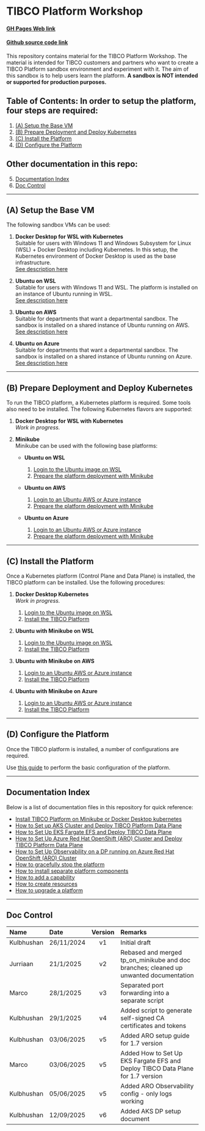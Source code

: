 # TIBCO Platform Workshop

#### [GH Pages Web link](https://tibco-bnl.github.io/workshop-tibco-platform/)
#### [Github source code link](https://github.com/tibco-bnl/workshop-tibco-platform)

This repository contains material for the TIBCO Platform Workshop. The material is intended for TIBCO customers and partners who want to create a TIBCO Platform sandbox environment and experiment with it. The aim of this sandbox is to help users learn the platform. **A sandbox is NOT intended or supported for production purposes.**

## Table of Contents: In order to setup the platform, four steps are required:

1. [(A) Setup the Base VM](#a-setup-the-base-vm)
2. [(B) Prepare Deployment and Deploy Kubernetes](#b-prepare-deployment-and-deploy-kubernetes)
3. [(C) Install the Platform](#c-install-the-platform)
4. [(D) Configure the Platform](#d-configure-the-platform)

## Other documentation in this repo: 
5. [Documentation Index](#documentation-index)
6. [Doc Control](#doc-control)

---

## (A) Setup the Base VM

The following sandbox VMs can be used:

1. **Docker Desktop for WSL with Kubernetes**  
    Suitable for users with Windows 11 and Windows Subsystem for Linux (WSL) + Docker Desktop including Kubernetes. In this setup, the Kubernetes environment of Docker Desktop is used as the base infrastructure.  
    [See description here](docs/baseplatforms/install-docker-desktop-on-wsl.md)

2. **Ubuntu on WSL**  
    Suitable for users with Windows 11 and WSL. The platform is installed on an instance of Ubuntu running in WSL.  
    [See description here](docs/baseplatforms/install-ubuntu-on-wsl.md)

3. **Ubuntu on AWS**  
    Suitable for departments that want a departmental sandbox. The sandbox is installed on a shared instance of Ubuntu running on AWS.  
    [See description here](docs/baseplatforms/install-ubuntu-on-aws.md)

4. **Ubuntu on Azure**  
    Suitable for departments that want a departmental sandbox. The sandbox is installed on a shared instance of Ubuntu running on Azure.  
    [See description here](docs/baseplatforms/install-ubuntu-on-azure.md)

---

## (B) Prepare Deployment and Deploy Kubernetes

To run the TIBCO platform, a Kubernetes platform is required. Some tools also need to be installed. The following Kubernetes flavors are supported:

1. **Docker Desktop for WSL with Kubernetes**  
    *Work in progress.*

2. **Minikube**  
    Minikube can be used with the following base platforms:

    - **Ubuntu on WSL**  
      1. [Login to the Ubuntu image on WSL](docs/baseplatforms/login-to-ubuntu-wsl.md)
      2. [Prepare the platform deployment with Minikube](docs/baseplatforms/prepare-platform-deployment-minikube.md)

    - **Ubuntu on AWS**  
      1. [Login to an Ubuntu AWS or Azure instance](docs/baseplatforms/login-to-an-ubuntu-aws-or-azure-instance.md)
      2. [Prepare the platform deployment with Minikube](docs/baseplatforms/prepare-platform-deployment-minikube.md)

    - **Ubuntu on Azure**  
      1. [Login to an Ubuntu AWS or Azure instance](docs/baseplatforms/login-to-an-ubuntu-aws-or-azure-instance.md)
      2. [Prepare the platform deployment with Minikube](docs/baseplatforms/prepare-platform-deployment-minikube.md)

---

## (C) Install the Platform

Once a Kubernetes platform (Control Plane and Data Plane) is installed, the TIBCO platform can be installed. Use the following procedures:

1. **Docker Desktop Kubernetes**  
    *Work in progress.*  
    1. [Login to the Ubuntu image on WSL](docs/xxxxxx.md)  
    2. [Install the TIBCO Platform](docs/configure-platform/install-tibco-platform.md)

2. **Ubuntu with Minikube on WSL**  
    1. [Login to the Ubuntu image on WSL](docs/baseplatforms/login-to-ubuntu-wsl.md)
    2. [Install the TIBCO Platform](docs/configure-platform/install-tibco-platform.md)

3. **Ubuntu with Minikube on AWS**  
    1. [Login to an Ubuntu AWS or Azure instance](docs/baseplatforms/login-to-an-ubuntu-aws-or-azure-instance.md)
    2. [Install the TIBCO Platform](docs/configure-platform/install-tibco-platform.md)

4. **Ubuntu with Minikube on Azure**  
    1. [Login to an Ubuntu AWS or Azure instance](docs/baseplatforms/login-to-an-ubuntu-aws-or-azure-instance.md)
    2. [Install the TIBCO Platform](docs/configure-platform/install-tibco-platform.md)

---

## (D) Configure the Platform

Once the TIBCO platform is installed, a number of configurations are required.

Use [this guide](docs/configure-platform/configure-tibco-platform.md) to perform the basic configuration of the platform.

---

## Documentation Index

Below is a list of documentation files in this repository for quick reference:

- [Install TIBCO Platform on Minikube or Docker Desktop kubernetes](/scripts/running_platform_installer.md)
- [How to Set up AKS Cluster and Deploy TIBCO Platform Data Plane](docs/howto/how-to-dp-aks-setup-guide.md)
- [How to Set Up EKS Fargate EFS and Deploy TIBCO Data Plane](docs/howto/how-to-dp-eks-fargate-efs-setup-guide.md)
- [How to Set Up Azure Red Hat OpenShift (ARO) Cluster and Deploy TIBCO Platform Data Plane](docs/howto/how-to-dp-openshift-aro-aks-setup-guide.md)
- [How to Set Up Observability on a DP running on Azure Red Hat OpenShift (ARO) Cluster](docs/howto/how-to-dp-openshift-observability.md)
- [How to gracefully stop the platform](docs/howto/how-to-gracefully-stop-platform.md)
- [How to install separate platform components](docs/howto/how-to-install-seperate-platform-components.md)
- [How to add a capability](docs/howto/how-to-add-a-capability.md)
- [How to create resources](docs/howto/how-to-create-resources.md)
- [How to upgrade a platform](docs/howto/how-to-update-a-platform.md)

---

## Doc Control

| Name        | Date       | Version | Remarks                                                                                  |
|:------------|:-----------|:-------:|:-----------------------------------------------------------------------------------------|
| Kulbhushan  | 26/11/2024 | v1      | Initial draft                                                                            |
| Jurriaan    | 21/1/2025  | v2      | Rebased and merged tp_on_minikube and doc branches; cleaned up unwanted documentation     |
| Marco       | 28/1/2025  | v3      | Separated port forwarding into a separate script                                          |
| Kulbhushan  | 29/1/2025  | v4      | Added script to generate self-signed CA certificates and tokens                           |
| Kulbhushan  | 03/06/2025 | v5      | Added ARO setup guide for 1.7 version                                                    |
| Marco  | 03/06/2025 | v5      | Added How to Set Up EKS Fargate EFS and Deploy TIBCO Data Plane for 1.7 version          |                                          |
| Kulbhushan  | 05/06/2025 | v5      | Added ARO Observability config - only logs working  |
| Kulbhushan  | 12/09/2025 | v6      | Added AKS DP setup document |

